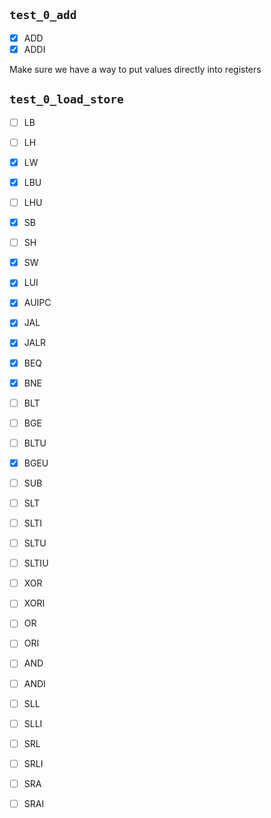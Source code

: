 ## `test_0_add`

- [x] ADD
- [x] ADDI

Make sure we have a way to put values directly into registers


## `test_0_load_store`
- [ ] LB
- [ ] LH
- [x] LW
- [x] LBU
- [ ] LHU
- [x] SB
- [ ] SH
- [x] SW

- [x] LUI
- [x] AUIPC
- [x] JAL
- [x] JALR
- [x] BEQ
- [x] BNE
- [ ] BLT
- [ ] BGE
- [ ] BLTU
- [x] BGEU
- [ ] SUB
- [ ] SLT
- [ ] SLTI
- [ ] SLTU
- [ ] SLTIU
- [ ] XOR
- [ ] XORI
- [ ] OR
- [ ] ORI
- [ ] AND
- [ ] ANDI
- [ ] SLL
- [ ] SLLI
- [ ] SRL
- [ ] SRLI
- [ ] SRA
- [ ] SRAI